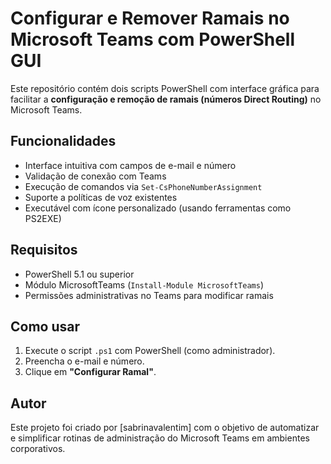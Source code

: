 # Configurar e Remover Ramais no Microsoft Teams com PowerShell GUI
 
Este repositório contém dois scripts PowerShell com interface gráfica para facilitar a **configuração e remoção de ramais (números Direct Routing)** no Microsoft Teams.
 
## Funcionalidades
 
- Interface intuitiva com campos de e-mail e número
- Validação de conexão com Teams
- Execução de comandos via `Set-CsPhoneNumberAssignment`
- Suporte a políticas de voz existentes
- Executável com ícone personalizado (usando ferramentas como PS2EXE)
 
## Requisitos
 
- PowerShell 5.1 ou superior
- Módulo MicrosoftTeams (`Install-Module MicrosoftTeams`)
- Permissões administrativas no Teams para modificar ramais
 
## Como usar
 
1. Execute o script `.ps1` com PowerShell (como administrador).
2. Preencha o e-mail e número.
3. Clique em **"Configurar Ramal"**.
 
## Autor
 
Este projeto foi criado por [sabrinavalentim] com o objetivo de automatizar e simplificar rotinas de administração do Microsoft Teams em ambientes corporativos.
